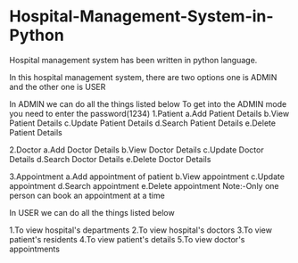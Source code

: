 # Hospital-Management-System-in-Python

Hospital management system has been written in python language.


In this hospital management system, there are two options one is ADMIN and the other one is USER 

In ADMIN we can do all the things listed below
To get into the ADMIN mode you need to enter the password(1234)
1.Patient
  a.Add Patient Details
  b.View Patient Details
  c.Update Patient Details
  d.Search Patient Details
  e.Delete Patient Details
  
2.Doctor
  a.Add Doctor Details
  b.View Doctor Details
  c.Update Doctor Details
  d.Search Doctor Details
  e.Delete Doctor Details
  
3.Appointment
  a.Add appointment of patient
  b.View appointment
  c.Update appointment
  d.Search appointment
  e.Delete appointment
Note:-Only one person can book an appointment at a time   


In USER we can do all the things listed below

1.To view hospital's departments
2.To view hospital's doctors
3.To view patient's residents
4.To view patient's details
5.To view doctor's appointments
